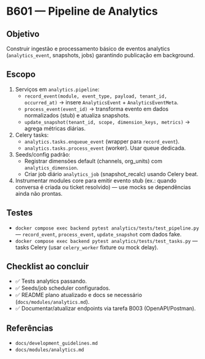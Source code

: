 # B601 — Pipeline de Analytics

## Objetivo
Construir ingestão e processamento básico de eventos analytics (`analytics_event`, snapshots, jobs) garantindo publicação em background.

## Escopo
1. Serviços em `analytics.pipeline`:
   - `record_event(module, event_type, payload, tenant_id, occurred_at)` → insere `AnalyticsEvent` + `AnalyticsEventMeta`.
   - `process_event(event_id)` → transforma evento em dados normalizados (stub) e atualiza snapshots.
   - `update_snapshot(tenant_id, scope, dimension_keys, metrics)` → agrega métricas diárias.
2. Celery tasks:
   - `analytics.tasks.enqueue_event` (wrapper para `record_event`).
   - `analytics.tasks.process_event` (worker). Usar queue dedicada.
3. Seeds/config padrão:
   - Registrar dimensões default (channels, org_units) com `analytics_dimension`.
   - Criar job diário `analytics_job` (snapshot_recalc) usando Celery beat.
4. Instrumentar modules core para emitir evento stub (ex.: quando conversa é criada ou ticket resolvido) — use mocks se dependências ainda não prontas.

## Testes
- `docker compose exec backend pytest analytics/tests/test_pipeline.py` — `record_event`, `process_event`, `update_snapshot` com dados fake.
- `docker compose exec backend pytest analytics/tests/test_tasks.py` — tasks Celery (usar `celery_worker` fixture ou mock delay).

## Checklist ao concluir
- ✅ Tests analytics passando.
- ✅ Seeds/job scheduler configurados.
- ✅ README plano atualizado e docs se necessário (`docs/modules/analytics.md`).
- ✅ Documentar/atualizar endpoints via tarefa B003 (OpenAPI/Postman).

## Referências
- `docs/development_guidelines.md`
- `docs/modules/analytics.md`
